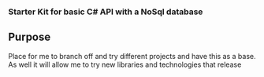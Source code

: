 ### Starter Kit for basic C# API with a NoSql database
## Purpose
Place for me to branch off and try different projects and have this as a base. As well it will allow me to try new libraries and technologies that release
